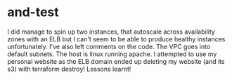 # and-test

I did manage to spin up two instances, that autoscale across availability zones with an ELB but I can't seem to be able to produce healthy instances unfortunately. I've also left comments on the code. The VPC goes into default subnets. The host is linux running apache. I attempted to use my personal website as the ELB domain ended up deleting my website (and its s3) with terraform destroy! Lessons learnt!

